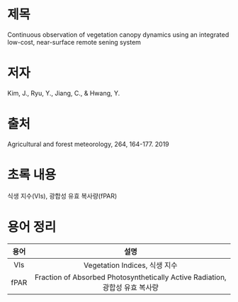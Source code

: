 # 제목
Continuous observation of vegetation canopy dynamics using an integrated low-cost, near-surface remote sening system

# 저자
Kim, J., Ryu, Y., Jiang, C., & Hwang, Y.

# 출처
Agricultural and forest meteorology, 264, 164-177. 2019

# 초록 내용
식생 지수(VIs), 광합성 유효 복사량(fPAR)

# 용어 정리
|용어|설명|
|:-:|:-:|
|VIs|Vegetation Indices, 식생 지수|
|fPAR|Fraction of Absorbed Photosynthetically Active Radiation, 광합성 유효 복사량|

